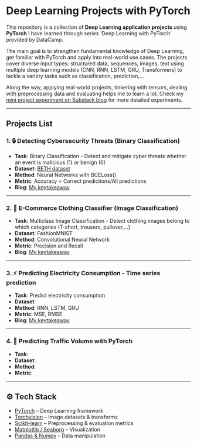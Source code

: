 # Deep Learning Projects with PyTorch

This repository is a collection of **Deep Learning application projects** using **PyTorch** I have learned through series 'Deep Learning with PyTorch' provided by DataCamp. 

The main goal is to strengthen fundamental knowledge of Deep Learning, get familiar with PyTorch and apply into real-world use cases. The projects cover diverse input types: structured data, sequences, images, text using multiple deep learning models (CNN, RNN, LSTM, GRU, Transformers) to tackle a variety tasks such as classification, prediction,... 

Along the way, applying real-world projects, tinkering with tensors, dealing with preprocessing data and evaluating helps me to learn a lot. Check my [mini project experiment on Substack blog](https://quynhanhphuong.substack.com/s/one-more-experiment) for more detailed experiments.

---

## Projects List

### 1. 🔒 Detecting Cybersecurity Threats (Binary Classification)
- **Task**: Binary Classification - Detect and mitigate cyber threats whether an event is malicious (1) or benign (0)
- **Dataset**: [BETH dataset](https://www.kaggle.com/datasets/katehighnam/beth-dataset)
- **Method**: Neural Networks with BCELoss()
- **Metric**: Accuracy = Correct predictions/All predictions
- **Blog**: [My keytakeaway](https://open.substack.com/pub/quynhanhphuong/p/project-detect-cybersecurity-threats?r=1xb8sg&utm_campaign=post&utm_medium=web&showWelcomeOnShare=false)

---

### 2. 👕 E-Commerce Clothing Classifier (Image Classification)
 - **Task**: Multiclass Image Classification - Detect clothing images belong to which categories (T-short, trousers, pullover,...)
- **Dataset**: FashionMNIST
- **Method**: Convolutional Neural Network
- **Metric**: Precision and Recall
- **Blog**: [My keytakeaway]()

---

### 3. ⚡ Predicting Electricity Consumption - Time series prediction
- **Task**: Predict electricity consumption 
- **Dataset**: 
- **Method**: RNN, LSTM, GRU
- **Metric**: MSE, RMSE
- **Blog**: [My keytakeaway]()
---

### 4. 🚦 Predicting Traffic Volume with PyTorch
- **Task**: 
- **Dataset**: 
- **Method**: 
- **Metric**: 

---

## ⚙️ Tech Stack
- [PyTorch](https://pytorch.org/) – Deep Learning framework  
- [Torchvision](https://pytorch.org/vision/stable/index.html) – Image datasets & transforms  
- [Scikit-learn](https://scikit-learn.org/) – Preprocessing & evaluation metrics  
- [Matplotlib / Seaborn](https://matplotlib.org/) – Visualization  
- [Pandas & Numpy](https://pandas.pydata.org/) – Data manipulation  


